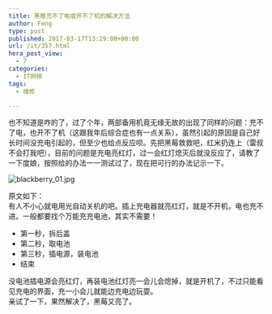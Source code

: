 ```yaml
---
title: 黑莓充不了电或开不了机的解决方法
author: Feng
type: post
published: 2017-03-17T13:29:00+00:00
url: /it/357.html
hera_post_view:
  - 7
categories:
  - IT网络
tags:
  - 维修

---
```

也不知道是咋的了，过了个年，两部备用机竟无缘无故的出现了同样的问题：充不了电，也开不了机（这跟我年后综合症也有一点关系），虽然引起的原因是自己好长时间没充电引起的，但至少也给点反应呗。先把黑莓救救吧，红米扔连上（雷叔不会打我吧），目前的问题是充电亮红灯，过一会红灯熄灭后就没反应了，请教了一下度娘，按照给的办法一一测试过了，现在把可行的办法记示一下。

<img decoding="async" src="https://cdn.uu126.cn/usr/uploads/2017/03/2066879752.jpg#shadow=true" alt="blackberry_01.jpg" title="blackberry_01.jpg" /> 

原文如下：  
有人不小心就电用光自动关机的吧。插上充电器就亮红灯，就是不开机，电也充不进。一般都要找个万能充充电池，其实不需要！

  * 第一秒，拆后盖
  * 第二秒，取电池
  * 第三秒，插电源，装电池
  * 结束

没电池插电源会亮红灯，再装电池红灯亮一会儿会熄掉，就是开机了，不过只能看见充电的界面，充一小会儿就能边充电边玩耍。  
亲试了一下，果然解决了，黑莓又亮了。